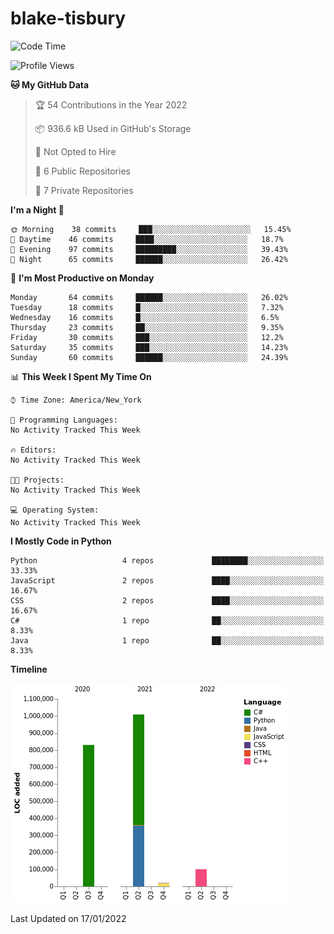 # blake-tisbury

<!--START_SECTION:waka-->
![Code Time](http://img.shields.io/badge/Code%20Time-54%20mins-blue)

![Profile Views](http://img.shields.io/badge/Profile%20Views-0-blue)

**🐱 My GitHub Data** 

> 🏆 54 Contributions in the Year 2022
 > 
> 📦 936.6 kB Used in GitHub's Storage 
 > 
> 🚫 Not Opted to Hire
 > 
> 📜 6 Public Repositories 
 > 
> 🔑 7 Private Repositories  
 > 
**I'm a Night 🦉** 

```text
🌞 Morning    38 commits     ███░░░░░░░░░░░░░░░░░░░░░░   15.45% 
🌆 Daytime    46 commits     ████░░░░░░░░░░░░░░░░░░░░░   18.7% 
🌃 Evening    97 commits     █████████░░░░░░░░░░░░░░░░   39.43% 
🌙 Night      65 commits     ██████░░░░░░░░░░░░░░░░░░░   26.42%

```
📅 **I'm Most Productive on Monday** 

```text
Monday       64 commits     ██████░░░░░░░░░░░░░░░░░░░   26.02% 
Tuesday      18 commits     █░░░░░░░░░░░░░░░░░░░░░░░░   7.32% 
Wednesday    16 commits     █░░░░░░░░░░░░░░░░░░░░░░░░   6.5% 
Thursday     23 commits     ██░░░░░░░░░░░░░░░░░░░░░░░   9.35% 
Friday       30 commits     ███░░░░░░░░░░░░░░░░░░░░░░   12.2% 
Saturday     35 commits     ███░░░░░░░░░░░░░░░░░░░░░░   14.23% 
Sunday       60 commits     ██████░░░░░░░░░░░░░░░░░░░   24.39%

```


📊 **This Week I Spent My Time On** 

```text
⌚︎ Time Zone: America/New_York

💬 Programming Languages: 
No Activity Tracked This Week

🔥 Editors: 
No Activity Tracked This Week

🐱‍💻 Projects: 
No Activity Tracked This Week

💻 Operating System: 
No Activity Tracked This Week

```

**I Mostly Code in Python** 

```text
Python                   4 repos             ████████░░░░░░░░░░░░░░░░░   33.33% 
JavaScript               2 repos             ████░░░░░░░░░░░░░░░░░░░░░   16.67% 
CSS                      2 repos             ████░░░░░░░░░░░░░░░░░░░░░   16.67% 
C#                       1 repo              ██░░░░░░░░░░░░░░░░░░░░░░░   8.33% 
Java                     1 repo              ██░░░░░░░░░░░░░░░░░░░░░░░   8.33%

```


**Timeline**

![Chart not found](https://raw.githubusercontent.com/blake-tisbury/blake-tisbury/main/charts/bar_graph.png) 


 Last Updated on 17/01/2022
<!--END_SECTION:waka-->
